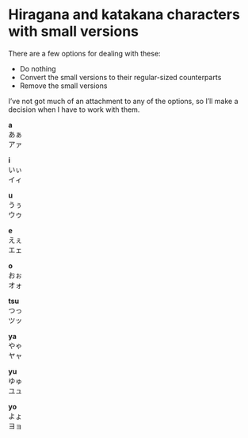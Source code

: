 # Hiragana and katakana characters with small versions

There are a few options for dealing with these:

- Do nothing
- Convert the small versions to their regular-sized counterparts
- Remove the small versions

I’ve not got much of an attachment to any of the options, so I’ll make a decision when I have to work with them.

**a**  
あぁ  
アァ  

**i**  
いぃ  
イィ  

**u**  
うぅ  
ウゥ

**e**  
えぇ  
エェ

**o**  
おぉ  
オォ

**tsu**  
つっ  
ツッ

**ya**  
やゃ  
ヤャ

**yu**  
ゆゅ  
ユュ

**yo**  
よょ  
ヨョ
